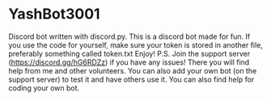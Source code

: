 # YashBot3001
Discord bot written with discord.py.
This is a discord bot made for fun.
If you use the code for yourself, make sure your token is stored in another file, preferably something called token.txt
Enjoy!
P.S. Join the support server (https://discord.gg/hG6RDZz) if you have any issues! There you will find help from me and other volunteers. You can also add your own bot (on the support server) to test it and have others use it. You can also find help for coding your own bot.
